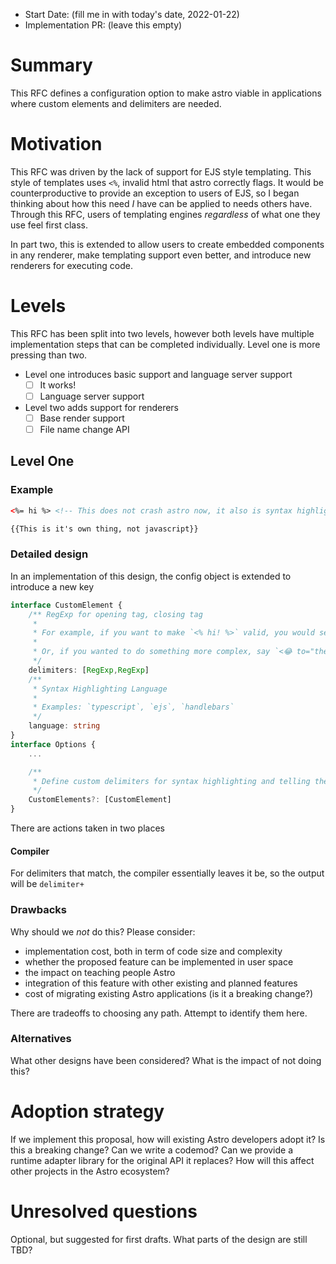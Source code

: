 - Start Date: (fill me in with today's date, 2022-01-22)
- Implementation PR: (leave this empty)
# Summary
This RFC defines a configuration option to make astro viable in applications where custom elements and delimiters are needed.

# Motivation
This RFC was driven by the lack of support for EJS style templating. This style of templates uses `<%`, invalid html that astro correctly flags. It would be counterproductive to provide an exception to users of EJS, so I began thinking about how this need *I* have can be applied to needs others have. Through this RFC, users of templating engines *regardless* of what one they use feel first class.

In part two, this is extended to allow users to create embedded components in any renderer, make templating support even better, and introduce new renderers for executing code.
# Levels
This RFC has been split into two levels, however both levels have multiple implementation steps that can be completed individually. Level one is more pressing than two.
- Level one introduces basic support and language server support
	- [ ] It works!
	- [ ] Language server support
- Level two adds support for renderers
	- [ ] Base render support
	- [ ] File name change API
## Level One
### Example

```html
<%= hi %> <!-- This does not crash astro now, it also is syntax highlighted like ejs templates would be -->
```

```html
{{This is it's own thing, not javascript}}
```

### Detailed design

In an implementation of this design, the config object is extended to introduce a new key

```ts
interface CustomElement {
    /** RegExp for opening tag, closing tag
     * 
     * For example, if you want to make `<% hi! %>` valid, you would set match to be `[/<%/,/%>/]`
     * 
     * Or, if you wanted to do something more complex, say `<😂 to="the" world>owo</😂>`, you could write a regexp like `[/<😂.*?>/,/<\/😂>/]`
     */
	delimiters: [RegExp,RegExp]
    /**
     * Syntax Highlighting Language
     * 
     * Examples: `typescript`, `ejs`, `handlebars`
     */
	language: string
}
interface Options {
	...

    /**
     * Define custom delimiters for syntax highlighting and telling the compiler to leave you alone.
     */
	CustomElements?: [CustomElement]
}
```

There are actions taken in two places
#### Compiler
For delimiters that match, the compiler essentially leaves it be, so the output will be `delimiter+`

### Drawbacks

Why should we *not* do this? Please consider:

- implementation cost, both in term of code size and complexity
- whether the proposed feature can be implemented in user space
- the impact on teaching people Astro
- integration of this feature with other existing and planned features
- cost of migrating existing Astro applications (is it a breaking change?)

There are tradeoffs to choosing any path. Attempt to identify them here.

### Alternatives

What other designs have been considered? What is the impact of not doing this?

# Adoption strategy

If we implement this proposal, how will existing Astro developers adopt it? Is
this a breaking change? Can we write a codemod? Can we provide a runtime adapter library for the original API it replaces? How will this affect other projects in the Astro ecosystem?

# Unresolved questions

Optional, but suggested for first drafts. What parts of the design are still
TBD?